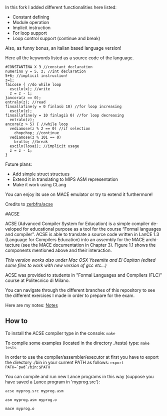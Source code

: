 In this fork I added different functionalities here listed:
* Constant defining
* Module operation
* Implicit instruction
* For loop support
* Loop control support (continue and break)

Also, as funny bonus, an italian based language version!

Here all the keywords listed as a source code of the language.

```
#CONSTANTINA X 3 //constant declaration
numerino y = 5, z; //int declaration
5+6; //implicit instruction!
z=1;
faicose { //do while loop
  escilo(x); //write
  z = z - 1;
}ancora(z == 0);
entralo(z); //read
finoallafine(y = 0 finlasù 10) //for loop increasing
  escilo(z);
finoallafine(y = 10 finlagiù 0) //for loop decreasing
  entralo(z);
ancora(z > 5) { //while loop
  vediamose(z % 2 == 0) //if selection
    chopchop; //continue
  vediamose(z % 101 == 0)
    brutto; //break
  escilo(losai); //implicit usage
  z = z - 1;
}
```

Future plans:
* Add simple struct structues
* Extend it in translating to MIPS ASM representation
* Make it work using CLang

You can enjoy its use on MACE emulator or try to extend it furthermore!


Credits to [zerbfra/acse](https://github.com/zerbfra/acse)

#ACSE

ACSE (Advanced Compiler System for Education) is a simple compiler de- veloped for educational purpose as a tool for the course “Formal languages and compiler”. ACSE is able to translate a source code written in LanCE 1.3 (Language for Compilers Education) into an assembly for the MACE archi- tecture (see the MACE documentation in Chapter 3). Figure 1.1 shows the components mentioned above and their interaction.

_This version works also under Mac OSX Yosemite and El Capitan (edited some files to work with new version of gcc etc...)_

ACSE was provided to students in "Formal Languages and Compilers (FLC)" course at Politecnico di Milano.

You can navigate through the different branches of this repository to see the different exercises I made in order to prepare for the exam.

Here are my notes: [Notes](NOTES.md)

## How to

To install the ACSE compiler type in the console: `make`

To compile some examples (located in the directory ./tests) type: `make tests`

In order to use the compiler/assembler/executor at first you have
to export the directory ./bin in your current PATH as follows:
``export PATH=`pwd`/bin:$PATH``


You can compile and run new Lance programs in this way (suppose you
have saved a Lance program in 'myprog.src'):

`acse myprog.src myprog.asm`

`asm myprog.asm myprog.o`

`mace myprog.o`
